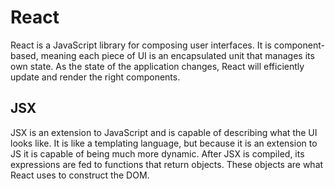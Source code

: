 # React

React is a JavaScript library for composing user interfaces. It is component-based, meaning each piece of UI is an encapsulated unit that manages its own state. As the state of the application changes, React will efficiently update and render the right components.

## JSX

JSX is an extension to JavaScript and is capable of describing what the UI looks like. It is like a templating language, but because it is an extension to JS it is capable of being much more dynamic. After JSX is compiled, its expressions are fed to functions that return objects. These objects are what React uses to construct the DOM.
